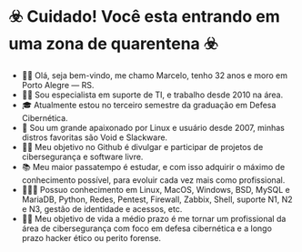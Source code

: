 # ☣️ Cuidado! Você esta entrando em uma zona de quarentena ☣️

* 🧟‍♂️ Olá, seja bem-vindo, me chamo Marcelo, tenho 32 anos e moro em Porto Alegre — RS.
* 👩‍💻 Sou especialista em suporte de TI, e trabalho desde 2010 na área.
* 🎓 Atualmente estou no terceiro semestre da graduação em Defesa Cibernética.
* 🐧 Sou um grande apaixonado por Linux e usuário desde 2007, minhas distros favoritas são Void e Slackware.
* 🤝🏻 Meu objetivo no Github é divulgar e participar de projetos de cibersegurança e software livre.
* 📚 Meu maior passatempo é estudar, e com isso adquirir o máximo de conhecimento possível, para evoluir cada vez mais como profissional.
* 👩🏻‍💻 Possuo conhecimento em Linux, MacOS, Windows, BSD, MySQL e MariaDB, Python, Redes, Pentest, Firewall, Zabbix, Shell, suporte N1, N2 e N3, gestão de identidade e acessos, etc.
* 🕵️‍♂️ Meu objetivo de vida a médio prazo é me tornar um profissional da área de cibersegurança com foco em defesa cibernética e a longo prazo hacker ético ou perito forense.
